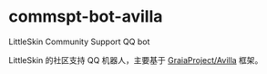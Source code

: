 # commspt-bot-avilla

LittleSkin Community Support QQ bot

LittleSkin 的社区支持 QQ 机器人，主要基于 [GraiaProject/Avilla](https://github.com/GraiaProject/Avilla) 框架。

